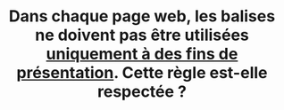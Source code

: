 ---
title: Dans chaque page web, les balises ne doivent pas être utilisées [uniquement à des fins de présentation](#uniquement-a-des-fins-de-presentation). Cette règle est-elle respectée ?
---
